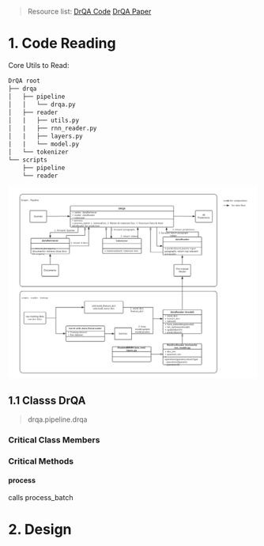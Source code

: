 > Resource list:
> [DrQA Code](https://github.com/farrellsc/DrQA#trained-models-and-data)
> [DrQA Paper](https://arxiv.org/pdf/1704.00051.pdf)

# 1. Code Reading

Core Utils to Read:
```
DrQA root
├── drqa
│   ├── pipeline
│   │   └── drqa.py
│   ├── reader
│   |   ├── utils.py
│   |   ├── rnn_reader.py
│   |   ├── layers.py
|   |   └── model.py
│   └── tokenizer
└── scripts
    ├── pipeline
    └── reader
```

![DrQA Code Structure](/img/DrQA.jpg)

## 1.1 Classs DrQA
> drqa.pipeline.drqa

### Critical Class Members



### Critical Methods
#### process
calls process_batch



# 2. Design

